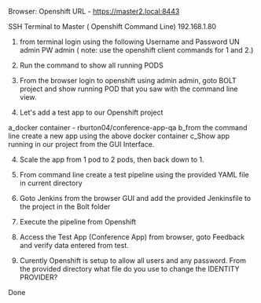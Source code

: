 Browser:
Openshift URL - https://master2.local:8443

SSH Terminal to Master ( Openshift Command Line)
192.168.1.80


1. from terminal login using the following Username and Password
UN admin PW admin ( note: use the openshift client commands for 1 and 2.)

2. Run the command to show all running PODS

3. From the browser login to openshift using admin admin, goto BOLT project and show running POD that you saw with the command line view.

3. Let's add a test app to our Openshift project

a_docker container - rburton04/conference-app-qa
b_from the command line create a new app using the above docker container
c_Show app running in our project from the GUI Interface.

4. Scale the app from 1 pod to 2 pods, then back down to 1.

5. From command line create a test pipeline using the provided YAML file in current directory

6. Goto Jenkins from the browser GUI and add the provided Jenkinsfile to the project in the Bolt folder

7. Execute the pipeline from Openshift

8. Access the Test App (Conference App) from browser, goto Feedback and verify data entered from test.

9. Curently Openshift is setup to allow all users and any password. From the provided directory what file do you use to change the IDENTITY PROVIDER?

Done 
